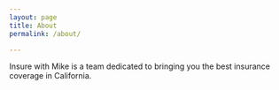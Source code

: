 ```yaml
---
layout: page
title: About
permalink: /about/

---
```

Insure with Mike is a team dedicated to bringing you the best insurance coverage in California.